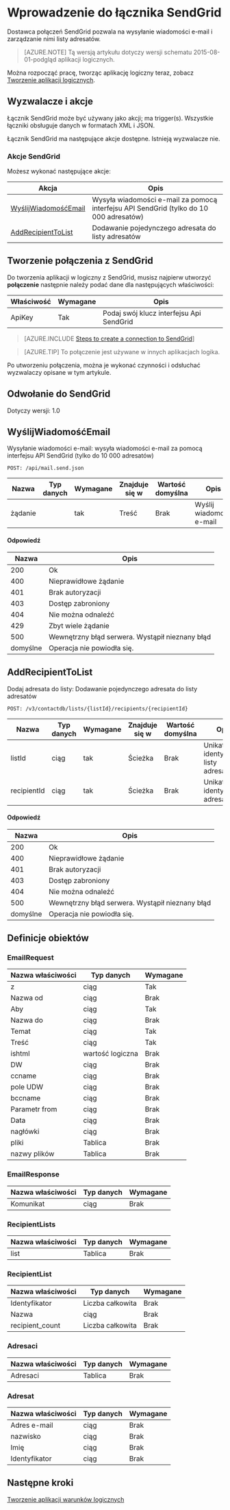 <properties
pageTitle="SendGrid | Microsoft Azure"
description="Tworzenie aplikacji logika z usługą Azure aplikacji. Dostawca połączeń SendGrid pozwala na wysyłanie wiadomości e-mail i zarządzanie nimi listy adresatów."
services="logic-apps"   
documentationCenter=".net,nodejs,java"  
authors="msftman"   
manager="erikre"    
editor=""
tags="connectors" />

<tags
ms.service="logic-apps"
ms.devlang="multiple"
ms.topic="article"
ms.tgt_pltfrm="na"
ms.workload="integration"
ms.date="08/18/2016"
ms.author="deonhe"/>

# <a name="get-started-with-the-sendgrid-connector"></a>Wprowadzenie do łącznika SendGrid

Dostawca połączeń SendGrid pozwala na wysyłanie wiadomości e-mail i zarządzanie nimi listy adresatów.

>[AZURE.NOTE] Tą wersją artykułu dotyczy wersji schematu 2015-08-01-podgląd aplikacji logicznych. 

Można rozpocząć pracę, tworząc aplikację logiczny teraz, zobacz [Tworzenie aplikacji logicznych](../app-service-logic/app-service-logic-create-a-logic-app.md).

## <a name="triggers-and-actions"></a>Wyzwalacze i akcje

Łącznik SendGrid może być używany jako akcji; ma trigger(s). Wszystkie łączniki obsługuje danych w formatach XML i JSON. 

 Łącznik SendGrid ma następujące akcje dostępne. Istnieją wyzwalacze nie.

### <a name="sendgrid-actions"></a>Akcje SendGrid
Możesz wykonać następujące akcje:

|Akcja|Opis|
|--- | ---|
|[WyślijWiadomośćEmail](connectors-create-api-sendgrid.md#sendemail)|Wysyła wiadomości e-mail za pomocą interfejsu API SendGrid (tylko do 10 000 adresatów)|
|[AddRecipientToList](connectors-create-api-sendgrid.md#addrecipienttolist)|Dodawanie pojedynczego adresata do listy adresatów|


## <a name="create-a-connection-to-sendgrid"></a>Tworzenie połączenia z SendGrid
Do tworzenia aplikacji w logiczny z SendGrid, musisz najpierw utworzyć **połączenie** następnie należy podać dane dla następujących właściwości: 

|Właściwość| Wymagane|Opis|
| ---|---|---|
|ApiKey|Tak|Podaj swój klucz interfejsu Api SendGrid|
 

>[AZURE.INCLUDE [Steps to create a connection to SendGrid](../../includes/connectors-create-api-sendgrid.md)]

>[AZURE.TIP] To połączenie jest używane w innych aplikacjach logika.

Po utworzeniu połączenia, można je wykonać czynności i odsłuchać wyzwalaczy opisane w tym artykule.

## <a name="reference-for-sendgrid"></a>Odwołanie do SendGrid
Dotyczy wersji: 1.0

## <a name="sendemail"></a>WyślijWiadomośćEmail
Wysyłanie wiadomości e-mail: wysyła wiadomości e-mail za pomocą interfejsu API SendGrid (tylko do 10 000 adresatów) 

```POST: /api/mail.send.json``` 

| Nazwa| Typ danych|Wymagane|Znajduje się w|Wartość domyślna|Opis|
| ---|---|---|---|---|---|
|żądanie| |tak|Treść|Brak|Wyślij wiadomość e-mail|

#### <a name="response"></a>Odpowiedź

|Nazwa|Opis|
|---|---|
|200|Ok|
|400|Nieprawidłowe żądanie|
|401|Brak autoryzacji|
|403|Dostęp zabroniony|
|404|Nie można odnaleźć|
|429|Zbyt wiele żądanie|
|500|Wewnętrzny błąd serwera. Wystąpił nieznany błąd|
|domyślne|Operacja nie powiodła się.|


## <a name="addrecipienttolist"></a>AddRecipientToList
Dodaj adresata do listy: Dodawanie pojedynczego adresata do listy adresatów 

```POST: /v3/contactdb/lists/{listId}/recipients/{recipientId}``` 

| Nazwa| Typ danych|Wymagane|Znajduje się w|Wartość domyślna|Opis|
| ---|---|---|---|---|---|
|listId|ciąg|tak|Ścieżka|Brak|Unikatowy identyfikator listy adresatów|
|recipientId|ciąg|tak|Ścieżka|Brak|Unikatowy identyfikator adresata|

#### <a name="response"></a>Odpowiedź

|Nazwa|Opis|
|---|---|
|200|Ok|
|400|Nieprawidłowe żądanie|
|401|Brak autoryzacji|
|403|Dostęp zabroniony|
|404|Nie można odnaleźć|
|500|Wewnętrzny błąd serwera. Wystąpił nieznany błąd|
|domyślne|Operacja nie powiodła się.|


## <a name="object-definitions"></a>Definicje obiektów 

### <a name="emailrequest"></a>EmailRequest


| Nazwa właściwości | Typ danych | Wymagane |
|---|---|---|
|z|ciąg|Tak |
|Nazwa od|ciąg|Brak |
|Aby|ciąg|Tak |
|Nazwa do|ciąg|Brak |
|Temat|ciąg|Tak |
|Treść|ciąg|Tak |
|ishtml|wartość logiczna|Brak |
|DW|ciąg|Brak |
|ccname|ciąg|Brak |
|pole UDW|ciąg|Brak |
|bccname|ciąg|Brak |
|Parametr from|ciąg|Brak |
|Data|ciąg|Brak |
|nagłówki|ciąg|Brak |
|pliki|Tablica|Brak |
|nazwy plików|Tablica|Brak |



### <a name="emailresponse"></a>EmailResponse


| Nazwa właściwości | Typ danych | Wymagane |
|---|---|---|
|Komunikat|ciąg|Brak |



### <a name="recipientlists"></a>RecipientLists


| Nazwa właściwości | Typ danych | Wymagane |
|---|---|---|
|list|Tablica|Brak |



### <a name="recipientlist"></a>RecipientList


| Nazwa właściwości | Typ danych | Wymagane |
|---|---|---|
|Identyfikator|Liczba całkowita|Brak |
|Nazwa|ciąg|Brak |
|recipient_count|Liczba całkowita|Brak |



### <a name="recipients"></a>Adresaci


| Nazwa właściwości | Typ danych | Wymagane |
|---|---|---|
|Adresaci|Tablica|Brak |



### <a name="recipient"></a>Adresat


| Nazwa właściwości | Typ danych | Wymagane |
|---|---|---|
|Adres e-mail|ciąg|Brak |
|nazwisko|ciąg|Brak |
|Imię|ciąg|Brak |
|Identyfikator|ciąg|Brak |


## <a name="next-steps"></a>Następne kroki
[Tworzenie aplikacji warunków logicznych](../app-service-logic/app-service-logic-create-a-logic-app.md)